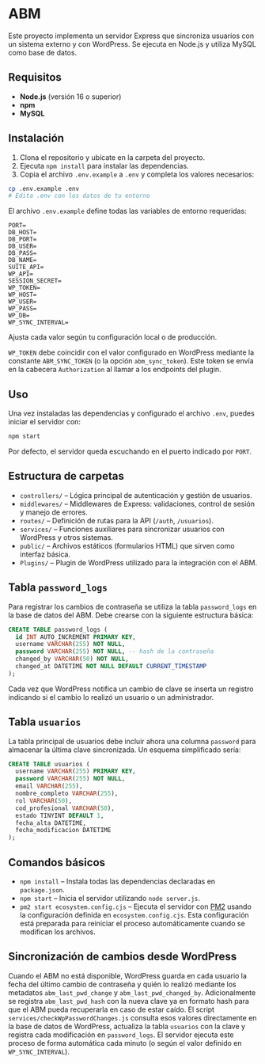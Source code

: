 # ABM

Este proyecto implementa un servidor Express que sincroniza usuarios con un sistema externo y con WordPress. Se ejecuta en Node.js y utiliza MySQL como base de datos.

## Requisitos

- **Node.js** (versión 16 o superior)  
- **npm**  
- **MySQL**

## Instalación

1. Clona el repositorio y ubícate en la carpeta del proyecto.  
2. Ejecuta `npm install` para instalar las dependencias.  
3. Copia el archivo `.env.example` a `.env` y completa los valores necesarios:

```bash
cp .env.example .env
# Edita .env con los datos de tu entorno
```

El archivo `.env.example` define todas las variables de entorno requeridas:

```
PORT=
DB_HOST=
DB_PORT=
DB_USER=
DB_PASS=
DB_NAME=
SUITE_API=
WP_API=
SESSION_SECRET=
WP_TOKEN=
WP_HOST=
WP_USER=
WP_PASS=
WP_DB=
WP_SYNC_INTERVAL=
```

Ajusta cada valor según tu configuración local o de producción.

`WP_TOKEN` debe coincidir con el valor configurado en WordPress mediante la
constante `ABM_SYNC_TOKEN` (o la opción `abm_sync_token`). Este token se envía en
la cabecera `Authorization` al llamar a los endpoints del plugin.

## Uso

Una vez instaladas las dependencias y configurado el archivo `.env`, puedes iniciar el servidor con:

```bash
npm start
```

Por defecto, el servidor queda escuchando en el puerto indicado por `PORT`.

## Estructura de carpetas

- `controllers/` – Lógica principal de autenticación y gestión de usuarios.  
- `middlewares/` – Middlewares de Express: validaciones, control de sesión y manejo de errores.  
- `routes/` – Definición de rutas para la API (`/auth`, `/usuarios`).  
- `services/` – Funciones auxiliares para sincronizar usuarios con WordPress y otros sistemas.  
- `public/` – Archivos estáticos (formularios HTML) que sirven como interfaz básica.
- `Plugins/` – Plugin de WordPress utilizado para la integración con el ABM.

## Tabla `password_logs`

Para registrar los cambios de contraseña se utiliza la tabla `password_logs` en la base de datos del ABM. Debe crearse con la siguiente estructura básica:

```sql
CREATE TABLE password_logs (
  id INT AUTO_INCREMENT PRIMARY KEY,
  username VARCHAR(255) NOT NULL,
  password VARCHAR(255) NOT NULL, -- hash de la contraseña
  changed_by VARCHAR(50) NOT NULL,
  changed_at DATETIME NOT NULL DEFAULT CURRENT_TIMESTAMP
);
```

Cada vez que WordPress notifica un cambio de clave se inserta un registro indicando si el cambio lo realizó un usuario o un administrador.

## Tabla `usuarios`

La tabla principal de usuarios debe incluir ahora una columna `password` para almacenar la última clave sincronizada. Un esquema simplificado sería:

```sql
CREATE TABLE usuarios (
  username VARCHAR(255) PRIMARY KEY,
  password VARCHAR(255) NOT NULL,
  email VARCHAR(255),
  nombre_completo VARCHAR(255),
  rol VARCHAR(50),
  cod_profesional VARCHAR(50),
  estado TINYINT DEFAULT 1,
  fecha_alta DATETIME,
  fecha_modificacion DATETIME
);
```

## Comandos básicos

- `npm install` – Instala todas las dependencias declaradas en `package.json`.  
- `npm start` – Inicia el servidor utilizando `node server.js`.  
- `pm2 start ecosystem.config.cjs` – Ejecuta el servidor con [PM2](https://pm2.keymetrics.io/) usando la configuración definida en `ecosystem.config.cjs`. Esta configuración está preparada para reiniciar el proceso automáticamente cuando se modifican los archivos.

## Sincronización de cambios desde WordPress

Cuando el ABM no está disponible, WordPress guarda en cada usuario la fecha del
último cambio de contraseña y quién lo realizó mediante los metadatos
`abm_last_pwd_change` y `abm_last_pwd_changed_by`. Adicionalmente se registra
`abm_last_pwd_hash` con la nueva clave ya en formato hash para que el ABM pueda
recuperarla en caso de estar caído.
El script `services/checkWpPasswordChanges.js` consulta esos valores
directamente en la base de datos de WordPress, actualiza la tabla `usuarios`
con la clave y registra cada modificación en `password_logs`.
El servidor ejecuta este proceso de forma automática cada minuto (o según el
valor definido en `WP_SYNC_INTERVAL`).

